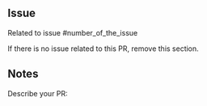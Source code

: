 ## Issue

Related to issue #number_of_the_issue

If there is no issue related to this PR, remove this section.

## Notes

Describe your PR:
